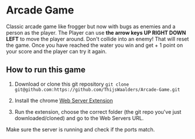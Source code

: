 # Arcade Game

Classic arcade game like frogger but now with bugs as enemies and a person as the player. The Player can use **the arrow keys UP RIGHT DOWN LEFT** to move the player around. Don't collide into an enemy! That will reset the game. Once you have reached the water you win and get + 1 point on your score and the player can try it again.

## How to run this game

1. Download or clone this git repository
`git clone git@github.com:https://github.com/ThijsWaalders/Arcade-Game.git`

2. Install the chrome [Web Server Extension](https://chrome.google.com/webstore/detail/web-server-for-chrome/ofhbbkphhbklhfoeikjpcbhemlocgigb?utm_source=gmail)

3. Run the extension, choose the correct folder (the git repo you've just downloaded/cloned) and go to the Web Servers URL.

Make sure the server is running and check if the ports match.